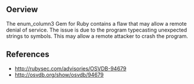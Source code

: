 ## Oerview
The enum_column3 Gem for Ruby contains a flaw that may allow a remote denial of service. The issue is due to the program typecasting unexpected strings to symbols. This may allow a remote attacker to crash the program.

## References
- http://rubysec.com/advisories/OSVDB-94679
- http://osvdb.org/show/osvdb/94679
